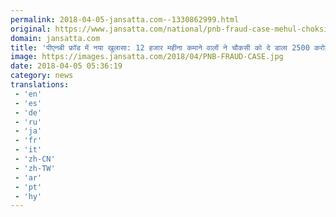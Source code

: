 ```yaml
---
permalink: 2018-04-05-jansatta.com--1330862999.html
original: https://www.jansatta.com/national/pnb-fraud-case-mehul-choksi-gitanjali-jems-credit-lenters-companies-directors-are-diamond-sorters/621868/
domain: jansatta.com
title: 'पीएनबी फ्रॉड में नया खुलासा: 12 हजार महीना कमाने वालों ने चौकसी को दे डाला 2500 करोड़ का लोन!'
image: https://images.jansatta.com/2018/04/PNB-FRAUD-CASE.jpg
date: 2018-04-05 05:36:19
category: news
translations: 
 - 'en'
 - 'es'
 - 'de'
 - 'ru'
 - 'ja'
 - 'fr'
 - 'it'
 - 'zh-CN'
 - 'zh-TW'
 - 'ar'
 - 'pt'
 - 'hy'
---
```


